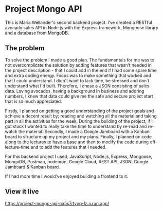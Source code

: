 # Project Mongo API

This is Maria Wellander's second backend project.
I've created a RESTful avocado sales API in Node.js with the Express framework, Mongoose library and a database from MongoDB.

## The problem

To solve the problem I made a good plan. The fundamentals for me was to not overcomplicate the solution by adding features that wasn't needed in the project description - that I could add in the end if I had some spare time and extra coding energy. Focus was to make something that worked and that I could understand. I didn't want to lack time, be stressed and don't understand what I'd built. Therefore, I chose a JSON consisting of sales data. Loving avocados, having a background in business and adoring numbers, I knew that data could give me the safe and secure project start that is so much appreciated.

Firstly, I planned on getting a good understanding of the project goals and achieve a decent result by; reading and watching all the material and taking part in all the activities for the week. During the building of the project, if I got stuck I wanted to really take the time to understand by re-read and re-watch the material. Secondly, I made a Google Jamboard with a Kanban board to structure up my project and my plans. Finally, I planned on code along to the lectures to have a base and then to modify the code during off-lecture-time and to add the features that I needed.

For this backend project I used; JavaScript, Node.js, Express, Mongoose, MongoDB, Postman, nodemon, Google Cloud, REST API, JSON, Google Jamboard & Kanban board.

If I had more time I would've enjoyed building a frontend to it.

## View it live

https://project-mongo-api-na5s7rtyoq-lz.a.run.app/
